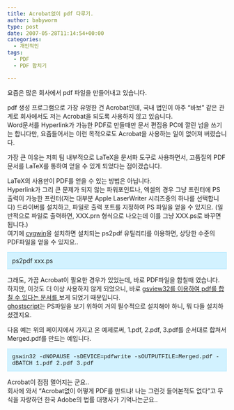 ```yaml
---
title: Acrobat없이 pdf 다루기.
author: babyworm
type: post
date: 2007-05-28T11:14:54+00:00
categories:
  - 개인적인
tags:
  - PDF
  - PDF 합치기

---
```

요즘은 많은 회사에서 pdf 파일을 만들어내고 있습니다. 

pdf 생성 프로그램으로 가장 유명한 건 Acrobat인데, 국내 법인이 아주 &#8220;바보&#8221; 같은 관계로 회사에서도 저는 Acrobat을 되도록 사용하지 않고 있습니다.  
Word문서를 Hyperlink가 가능한 PDF로 만들때만 문서 편집용 PC에 깔린 넘을 쓰기는 합니다만, 요즘들어서는 이런 목적으로도 Acrobat을 사용하는 일이 없어져 버렸습니다. 

가장 큰 이유는 저희 팀 내부적으로 LaTeX을 문서화 도구로 사용하면서, 고품질의 PDF 문서를 LaTeX를 통하여 얻을 수 있게 되었다는 점이겠습니다. 

LaTeX의 사용만이 PDF를 얻을 수 있는 방법은 아닙니다.  
Hyperlink가 그리 큰 문제가 되지 않는 파워포인트나, 엑셀의 경우 그냥 프린터에 PS 출력이 가능한 프린터(저는 대부분 Apple LaserWriter 시리즈중의 하나를 선택합니다) 드라이버를 설치하고, 파일로 출력 포트를 지정하여 PS 파일을 얻을 수 있지요. (일반적으로 파일로 출력하면, XXX.prn 형식으로 나오는데 이를 그냥 XXX.ps로 바꾸면 됩니다.)  
여기에 <A href="http://www.cygwin.com/" target=_blank>cygwin</A>을 설치하면 설치되는 ps2pdf 유틸리티를 이용하면, 상당한 수준의 PDF파일을 얻을 수 있지요..

<DIV style="BORDER-RIGHT: #90e0ff 1px dotted; PADDING-RIGHT: 10px; BORDER-TOP: #90e0ff 1px dotted; PADDING-LEFT: 10px; PADDING-BOTTOM: 10px; BORDER-LEFT: #90e0ff 1px dotted; PADDING-TOP: 10px; BORDER-BOTTOM: #90e0ff 1px dotted; BACKGROUND-COLOR: #d2f2ff">
  ps2pdf xxx.ps
</DIV>

그래도, 가끔 Acrobat이 필요한 경우가 있었는데, 바로 PDF파일을 합칠때 였습니다.  
하지만, 이것도 더 이상 사용하지 않게 되었으니, 바로 <A href="https://www.cs.tcd.ie/Shane.OConchuir/Misc/MergingPDFs.html" target=_blank>gsview32를 이용하여 pdf를 합칠 수 있다는 문서를 </A>보게 되었기 때문입니다.  
<A href="http://www.cs.wisc.edu/~ghost/" target=_blank>ghostscript</A>는 PS파일을 보기 위하여 거의 필수적으로 설치해야 하니, 뭐 다들 설치하셨겠지요.

다음 예는 위의 페이지에서 가지고 온 예제로써, 1.pdf, 2.pdf, 3.pdf를 순서대로 합쳐서 Merged.pdf를 만드는 예입니다. 

<DIV style="BORDER-RIGHT: #90e0ff 1px dotted; PADDING-RIGHT: 10px; BORDER-TOP: #90e0ff 1px dotted; PADDING-LEFT: 10px; PADDING-BOTTOM: 10px; BORDER-LEFT: #90e0ff 1px dotted; PADDING-TOP: 10px; BORDER-BOTTOM: #90e0ff 1px dotted; BACKGROUND-COLOR: #d2f2ff">
  <FONT face=Courier size=2>gswin32 -dNOPAUSE -sDEVICE=pdfwrite -sOUTPUTFILE=Merged.pdf -dBATCH 1.pdf 2.pdf 3.pdf</FONT><br />
</DIV>

Acrobat이 점점 멀어지는 군요..  
회사에 와서 &#8220;Acrobat없이 어떻게 PDF를 만드냐! 나는 그런것 들어본적도 없다&#8221;고 무식을 자랑하던 한국 Adobe의 법률 대행사가 기억나는군요..
